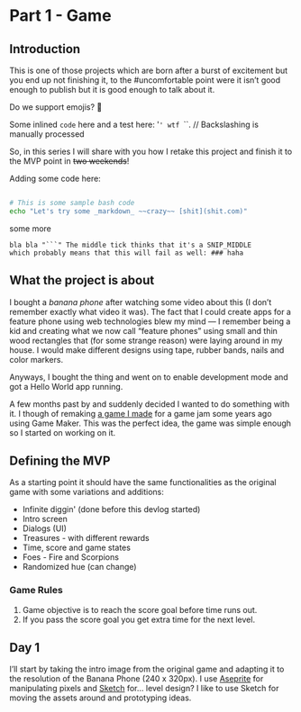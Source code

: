 # Part 1 - Game
## Introduction
This is one of those projects which are born after a burst of excitement but you end up not 
finishing it, to the #uncomfortable point were it isn’t good enough to publish but it is 
good enough to talk about it.

Do we support emojis? 🧠

Some inlined `code` here and a test here: '`' wtf `\``. // Backslashing is manually processed

So, in this series I will share with you how I retake this project and finish it to the MVP 
point in ~~two weekends~~!

Adding some code here:

```bash

# This is some sample bash code
echo "Let's try some _markdown_ ~~crazy~~ [shit](shit.com)"

```

some more
```
bla bla "```" The middle tick thinks that it's a SNIP_MIDDLE
which probably means that this will fail as well: ### haha
```

## What the project is about
I bought a _banana phone_ after watching some video about this (I don’t remember exactly what 
video it was). The fact that I could create apps for a feature phone using web technologies 
blew my mind — I remember being a kid and creating what we now call “feature phones” using 
small and thin wood rectangles that (for some strange reason) were laying around in my 
house. I would make different designs using tape, rubber bands, nails and color markers.

Anyways, I bought the thing and went on to enable development mode and got a Hello World 
app running.

A few months past by and suddenly decided I wanted to do something with it. I though of 
remaking [a game I made](https://fergarram.itch.io/amateur-archaeology-iii) for a game jam 
some years ago using Game Maker. This was the perfect idea, the game was simple enough so 
I started on working on it.

## Defining the MVP
As a starting point it should have the same functionalities as the original game with some 
variations and additions:

* Infinite diggin' (done before this devlog started)
* Intro screen
* Dialogs (UI)
* Treasures - with different rewards
* Time, score and game states
* Foes - Fire and Scorpions
* Randomized hue (can change) 

### Game Rules
1. Game objective is to reach the score goal before time runs out.
2. If you pass the score goal you get extra time for the next level.

## Day 1
I’ll start by taking the intro image from the original game and adapting it to the 
resolution of the Banana Phone (240 x 320px). I use [Aseprite](https://www.aseprite.org/) 
for manipulating pixels and [Sketch](https://www.sketch.com/) for… level design? I like to 
use Sketch for moving the assets around and prototyping ideas.